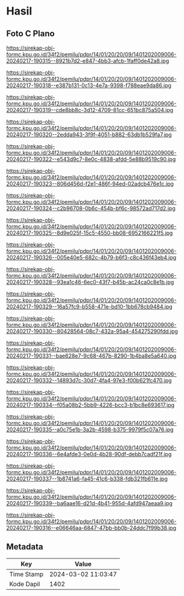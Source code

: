 # Hasil

## Foto C Plano

https://sirekap-obj-formc.kpu.go.id/34f2/pemilu/pdpr/14/01/20/20/09/1401202009006-20240217-190315--8921b7d2-e847-4bb3-afcb-1faff0de42a8.jpg

https://sirekap-obj-formc.kpu.go.id/34f2/pemilu/pdpr/14/01/20/20/09/1401202009006-20240217-190318--e387b131-0c13-4e7a-9398-f788eae9da86.jpg

https://sirekap-obj-formc.kpu.go.id/34f2/pemilu/pdpr/14/01/20/20/09/1401202009006-20240217-190319--cde8bb8c-3d12-4709-81cc-651bc875a504.jpg

https://sirekap-obj-formc.kpu.go.id/34f2/pemilu/pdpr/14/01/20/20/09/1401202009006-20240217-190320--2edda943-3f9f-4051-b882-63db1b529fa7.jpg

https://sirekap-obj-formc.kpu.go.id/34f2/pemilu/pdpr/14/01/20/20/09/1401202009006-20240217-190322--e543d9c7-8e0c-4838-afdd-5e88b9519c90.jpg

https://sirekap-obj-formc.kpu.go.id/34f2/pemilu/pdpr/14/01/20/20/09/1401202009006-20240217-190323--806d456d-f2e1-486f-94ed-02adcb476e1c.jpg

https://sirekap-obj-formc.kpu.go.id/34f2/pemilu/pdpr/14/01/20/20/09/1401202009006-20240217-190324--c2b96708-0b6c-454b-bf6c-98572ad717d2.jpg

https://sirekap-obj-formc.kpu.go.id/34f2/pemilu/pdpr/14/01/20/20/09/1401202009006-20240217-190325--8d9e025f-15c5-4550-bb08-6952166221f5.jpg

https://sirekap-obj-formc.kpu.go.id/34f2/pemilu/pdpr/14/01/20/20/09/1401202009006-20240217-190326--005e40e5-682c-4b79-b6f3-c8c436f43eb4.jpg

https://sirekap-obj-formc.kpu.go.id/34f2/pemilu/pdpr/14/01/20/20/09/1401202009006-20240217-190328--93ea1c46-6ec0-43f7-b45b-ac24ca0c8e1b.jpg

https://sirekap-obj-formc.kpu.go.id/34f2/pemilu/pdpr/14/01/20/20/09/1401202009006-20240217-190329--16a57fc9-b558-471e-bd10-1bb678cb9484.jpg

https://sirekap-obj-formc.kpu.go.id/34f2/pemilu/pdpr/14/01/20/20/09/1401202009006-20240217-190330--80428564-08c7-432a-95a4-454275290fdd.jpg

https://sirekap-obj-formc.kpu.go.id/34f2/pemilu/pdpr/14/01/20/20/09/1401202009006-20240217-190331--bae628e7-9c68-467b-8290-1b4ba8e5a640.jpg

https://sirekap-obj-formc.kpu.go.id/34f2/pemilu/pdpr/14/01/20/20/09/1401202009006-20240217-190332--14893d7c-30d7-4fa4-97e3-f00b621fc470.jpg

https://sirekap-obj-formc.kpu.go.id/34f2/pemilu/pdpr/14/01/20/20/09/1401202009006-20240217-190334--f05a08b2-5bb9-4226-bcc3-b1bc8e693617.jpg

https://sirekap-obj-formc.kpu.go.id/34f2/pemilu/pdpr/14/01/20/20/09/1401202009006-20240217-190335--a0c75e1b-3a2b-4598-b375-9979f5c07a76.jpg

https://sirekap-obj-formc.kpu.go.id/34f2/pemilu/pdpr/14/01/20/20/09/1401202009006-20240217-190336--6e4afde3-0e0d-4b28-90df-debb7cadf21f.jpg

https://sirekap-obj-formc.kpu.go.id/34f2/pemilu/pdpr/14/01/20/20/09/1401202009006-20240217-190337--1b8741a6-fa45-41c6-b338-fdb321fb611e.jpg

https://sirekap-obj-formc.kpu.go.id/34f2/pemilu/pdpr/14/01/20/20/09/1401202009006-20240217-190339--ba6aae16-d21d-4b41-955d-4afd947aeaa9.jpg

https://sirekap-obj-formc.kpu.go.id/34f2/pemilu/pdpr/14/01/20/20/09/1401202009006-20240217-190316--e06646aa-6847-47bb-bb0b-24ddc7f99b38.jpg


## Metadata

| Key        | Value               |
| ---------- | ------------------- |
| Time Stamp | 2024-03-02 11:03:47 |
| Kode Dapil | 1402                |



